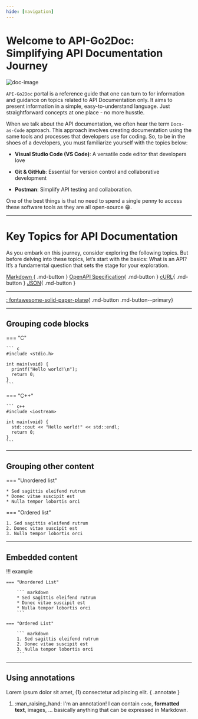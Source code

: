 ```yaml
---
hide: [navigation]
---
```


# Welcome to API-Go2Doc: Simplifying API Documentation Journey

![doc-image](https://rickey-alok.github.io/api-go-to-doc/img/home_page_img.png)

`API-Go2Doc` portal is a reference guide that one can turn to for information and guidance on topics related to API Documentation only. It aims to present information in a simple, easy-to-understand language. Just straightforward concepts at one place - no more husstle.

When we talk about the API documentation, we often hear the term `Docs-as-Code` approach. This approach involves creating documentation using the same tools and processes that developers use for coding. So, to be in the shoes of a developers, you must familiarize yourself with the topics below:

- **Visual Studio Code (VS Code)**: A versatile code editor that developers love
- **Git & GitHub**: Essential for version control and collaborative development

- **Postman**: Simplify API testing and collaboration.

One of the best things is that no need to spend a single penny to access these software tools as they are all open-source 😁.

---

# Key Topics for API Documentation

As you embark on this journey, consider exploring the following topics. But before delving into these topics, let’s start with the basics: What is an API? It’s a fundamental question that sets the stage for your exploration.

[Markdown ](./API%20Docs/Markdown.md){ .md-button }
[OpenAPI Specification](./API%20Docs/OepnAPISpec.md){ .md-button }
[cURL](./API%20Docs/cURL.md){ .md-button }
[JSON](./API%20Docs/JSON.md){ .md-button }

---

[: fontawesome-solid-paper-plane](#){ .md-button .md-button--primary}

---

## Grouping code blocks

=== "C"

    ``` c
    #include <stdio.h>

    int main(void) {
      printf("Hello world!\n");
      return 0;
    }
    ```

=== "C++"

    ``` c++
    #include <iostream>

    int main(void) {
      std::cout << "Hello world!" << std::endl;
      return 0;
    }
    ```

---

## Grouping other content

=== "Unordered list"

    * Sed sagittis eleifend rutrum
    * Donec vitae suscipit est
    * Nulla tempor lobortis orci

=== "Ordered list"

    1. Sed sagittis eleifend rutrum
    2. Donec vitae suscipit est
    3. Nulla tempor lobortis orci

---

## Embedded content

!!! example

    === "Unordered List"

        ``` markdown
        * Sed sagittis eleifend rutrum
        * Donec vitae suscipit est
        * Nulla tempor lobortis orci
        ```

    === "Ordered List"

        ``` markdown
        1. Sed sagittis eleifend rutrum
        2. Donec vitae suscipit est
        3. Nulla tempor lobortis orci
        ```

---

## Using annotations

Lorem ipsum dolor sit amet, (1) consectetur adipiscing elit.
{ .annotate }

1.  :man_raising_hand: I'm an annotation! I can contain `code`, **formatted
    text**, images, ... basically anything that can be expressed in Markdown.
